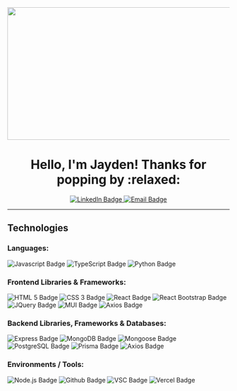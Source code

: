 <div id="header" align="center">
   <img src="https://media.giphy.com/media/qgQUggAC3Pfv687qPC/giphy.gif" width="600" height="300"/>
   <h1>Hello, I'm Jayden! Thanks for popping by :relaxed:</h1>
</div>
<div id="badges" align="center">
  <a href="https://www.linkedin.com/in/jaydenkeh/">
  <img src="https://img.shields.io/badge/LinkedIn-blue?style=for-the-badge&logo=linkedin&logoColor=white" alt="LinkedIn Badge"/>
    </a>
  <a href="mailto:zhaoxikeh@hotmail.com">
  <img src="https://img.shields.io/badge/Email Me-yellow?style=for-the-badge&logo=gmail&logoColor=white" alt="Email Badge"/>
    </a>
</div>

<!--
**jaydenkeh/jaydenkeh** is a ✨ _special_ ✨ repository because its `README.md` (this file) appears on your GitHub profile.
-->

---

## Technologies
### Languages:
<img src="https://img.shields.io/badge/Javascript-important?style=for-the-badge&logo=javascript&logoColor=white" alt="Javascript Badge"/> <img src="https://img.shields.io/badge/Typescript-blue?style=for-the-badge&logo=typescript&logoColor=white" alt="TypeScript Badge"/> <img src="https://img.shields.io/badge/Python-lightblue?style=for-the-badge&logo=python&logoColor=white" alt="Python Badge"/>

### Frontend Libraries & Frameworks:
<img src="https://img.shields.io/badge/HTML-orange?style=for-the-badge&logo=html5&logoColor=white" alt="HTML 5 Badge"/> <img src="https://img.shields.io/badge/CSS-yellow?style=for-the-badge&logo=css3&logoColor=white" alt="CSS 3 Badge"/> <img src="https://img.shields.io/badge/React-informational?style=for-the-badge&logo=react&logoColor=white" alt="React Badge"/> <img src="https://img.shields.io/badge/React%20Bootstrap-critical?style=for-the-badge&logo=react-bootstrap&logoColor=white" alt="React Bootstrap Badge"/> <img src="https://img.shields.io/badge/JQuery-yellow?style=for-the-badge&logo=jquery&logoColor=white" alt="JQuery Badge"/> <img src="https://img.shields.io/badge/Material UI-success?style=for-the-badge&logo=mui&logoColor=white" alt="MUI Badge"/> <img src="https://img.shields.io/badge/Axios-ff69b4?style=for-the-badge&logo=axios&logoColor=white" alt="Axios Badge"/> 

### Backend Libraries, Frameworks & Databases:
<img src="https://img.shields.io/badge/Express-lightblue?style=for-the-badge&logo=express&logoColor=white" alt="Express Badge"/> <img src="https://img.shields.io/badge/MONGODB-ff69b4?style=for-the-badge&logo=mongodb&logoColor=white" alt="MongoDB Badge"/> <img src="https://img.shields.io/badge/Mongoose-success?style=for-the-badge&logo=mongodb&logoColor=white" alt="Mongoose Badge"/> <img src="https://img.shields.io/badge/PostgreSQL-informational?style=for-the-badge&logo=postgresql&logoColor=white" alt="PostgreSQL Badge"/> <img src="https://img.shields.io/badge/Prisma-orange?style=for-the-badge&logo=prisma&logoColor=white" alt="Prisma Badge"/> <img src="https://img.shields.io/badge/Axios-ff69b4?style=for-the-badge&logo=axios&logoColor=white" alt="Axios Badge"/>

### Environments / Tools:
<img src="https://img.shields.io/badge/Node.JS-yellow?style=for-the-badge&logo=nodejs&logoColor=white" alt="Node.js Badge"/> <img src="https://img.shields.io/badge/GitHub-blueviolet?style=for-the-badge&logo=github&logoColor=white" alt="Github Badge"/> <img src="https://img.shields.io/badge/Visual%20Studio%20Code-darkgreen?style=for-the-badge&logo=visualstudiocode&logoColor=white" alt="VSC Badge"/> <img src="https://img.shields.io/badge/Vercel-informational?style=for-the-badge&logo=vercel&logoColor=white" alt="Vercel Badge"/>
